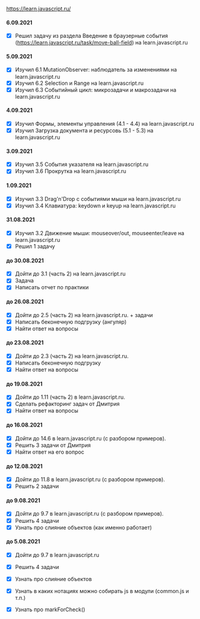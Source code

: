 
https://learn.javascript.ru/


#### 6.09.2021
- [x] Решил задачу из раздела Введение в браузерные события (https://learn.javascript.ru/task/move-ball-field) на learn.javascript.ru

#### 5.09.2021
- [x] Изучил 6.1 MutationObserver: наблюдатель за изменениями на learn.javascript.ru
- [x] Изучил 6.2 Selection и Range на learn.javascript.ru
- [x] Изучил 6.3 Событийный цикл: микрозадачи и макрозадачи на learn.javascript.ru

#### 4.09.2021
- [x] Изучил Формы, элементы управления (4.1 - 4.4) на learn.javascript.ru
- [x] Изучил Загрузка документа и ресурсовь (5.1 - 5.3) на learn.javascript.ru

#### 3.09.2021
- [x] Изучил 3.5 События указателя на learn.javascript.ru
- [x] Изучил 3.6 Прокрутка на learn.javascript.ru

#### 1.09.2021
- [x] Изучил 3.3 Drag'n'Drop с событиями мыши на learn.javascript.ru
- [x] Изучил 3.4 Клавиатура: keydown и keyup на learn.javascript.ru

#### 31.08.2021
- [x] Изучил 3.2 Движение мыши: mouseover/out, mouseenter/leave на learn.javascript.ru
- [x] Решил 1 задачу

#### до 30.08.2021
- [x] Дойти до 3.1 (часть 2) на learn.javascript.ru
- [x] Задача
- [x] Написать отчет по практики

#### до 26.08.2021
- [x] Дойти до 2.5 (часть 2) на learn.javascript.ru. + задачи
- [x] Написать беконечную подгрузку (ангуляр)
- [x] Найти ответ на вопросы

#### до 23.08.2021
- [x] Дойти до 2.3 (часть 2) на learn.javascript.ru.
- [x] Написать беконечную подгрузку
- [x] Найти ответ на вопросы

#### до 19.08.2021
- [x] Дойти до 1.11 (часть 2) в learn.javascript.ru.
- [x] Сделать рефакторинг задач от Дмитрия
- [x] Найти ответ на вопросы

#### до 16.08.2021
- [x] Дойти до 14.6 в learn.javascript.ru (с разбором примеров).
- [x] Решить 3 задачи от Дмитрия
- [x] Найти ответ на его вопрос

#### до 12.08.2021
- [x] Дойти до 11.8 в learn.javascript.ru (с разбором примеров).
- [x] Решить 2 задачи 

#### до 9.08.2021
- [x] Дойти до 9.7 в learn.javascript.ru (с разбором примеров).
- [x] Решить 4 задачи 
- [x] Узнать про слияние объектов (как именно работает)

#### до 5.08.2021
- [x] Дойти до 9.7 в learn.javascript.ru
- [x] Решить 4 задачи 
- [x] Узнать про слияние объектов
- [x] Узнать в каких нотациях можно собирать js в модули (common.js и т.п.)
- [x] Узнать про markForCheck() 


